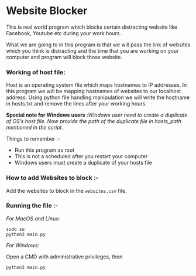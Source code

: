 # Website Blocker
This is real world program which blocks certain distracting website like Facebook, Youtube etc during your work hours.

What we are going to in this program is that we will pass the link of websites which you think is distracting and the time that you are working on your computer and program will block those website.

  

### Working of host file:
Host is an operating system file which maps hostnames to IP addresses. In this program we will be mapping hostnames of websites to our localhost address. Using python file handling manipulation we will write the hostname in hosts.txt and remove the lines after your working hours.

  

**Special note for Windows users** :*Windows user need to create a duplicate of OS’s host file. Now provide the path of the duplicate file in hosts_path mentioned in the script.*

Things to remember :-
* Run this program as root
* This is not a scheduled after you restart your computer
* Windows users must create a duplicate of your hosts file

### How to add Websites to block :-
Add the websites to block in the `websites.csv` file.

### Running the file :-
*For MacOS and Linux:*

    sudo su
    python3 main.py
*For Windows:*

Open a CMD with administrative privileges, then

    python3 main.py
